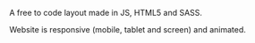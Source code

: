 A free to code layout made in JS, HTML5 and SASS. 

Website is responsive (mobile, tablet and screen) and animated. 
